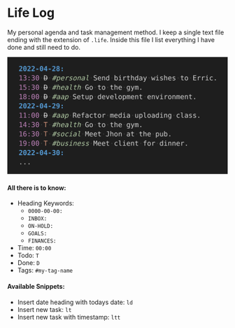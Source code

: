 # Life Log

My personal agenda and task management method. I keep a single text file ending
with the extension of `.life`. Inside this file I list everything I have done
and still need to do.

![Life log file syntax example](https://raw.githubusercontent.com/VernonGrant/life-log/master/img/example.png)

#### All there is to know:

- Heading Keywords:
    - `0000-00-00:`
    - `INBOX:`
    - `ON-HOLD:`
    - `GOALS:`
    - `FINANCES:`
- Time: `00:00`
- Todo: `T`
- Done: `D`
- Tags: `#my-tag-name`

#### Available Snippets:

- Insert date heading with todays date: `ld`
- Insert new task: `lt`
- Insert new task with timestamp: `ltt`
